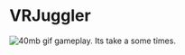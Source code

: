 # VRJuggler

![40mb gif gameplay. Its take a some times.](https://github.com/IbrahimTahaSanli/VRJuggler/blob/main/VRJuggler.gif)
